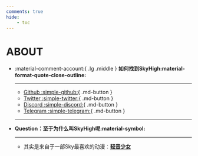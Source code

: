 ```yaml
---
comments: true
hide:
    - toc
---
```


# **ABOUT**

<div class="grid cards" markdown>

-   :material-comment-account:{ .lg .middle } __如何找到SkyHigh:material-format-quote-close-outline:__

    ---
    - [Github  :simple-github:](https://github.com/SkyHighR){ .md-button }
    - [Twitter  :simple-twitter:](https://twitter.com/moeSkyHigh){ .md-button }
    - [Discord  :simple-discord:](https://discord.gg/vyjku5Np){ .md-button }
    - [Telegram  :simple-telegram:](https://t.me/moeSkyHigh){ .md-button }

    ---
    
</div>

<div class="grid cards" markdown>

-   **Question：至于为什么叫SkyHigh呢:material-symbol:**

    ---
    - 其实是来自于一部Sky最喜欢的动漫：[**轻音少女**](https://zh.wikipedia.org/zh-cn/K-ON%EF%BC%81%E8%BC%95%E9%9F%B3%E9%83%A8)
    
</div>

